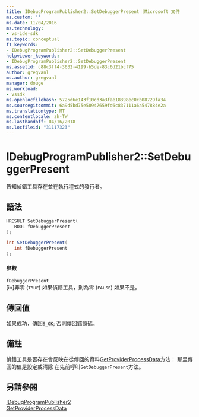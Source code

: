 ```yaml
---
title: IDebugProgramPublisher2::SetDebuggerPresent |Microsoft 文件
ms.custom: ''
ms.date: 11/04/2016
ms.technology:
- vs-ide-sdk
ms.topic: conceptual
f1_keywords:
- IDebugProgramPublisher2::SetDebuggerPresent
helpviewer_keywords:
- IDebugProgramPublisher2::SetDebuggerPresent
ms.assetid: c88c3ff4-3632-4199-b5de-83c6d21bcf75
author: gregvanl
ms.author: gregvanl
manager: douge
ms.workload:
- vssdk
ms.openlocfilehash: 5725d6e143f10cd3a3fae18398ec0cb08729fa34
ms.sourcegitcommit: 6a9d5bd75e50947659fd6c837111a6a547884e2a
ms.translationtype: MT
ms.contentlocale: zh-TW
ms.lasthandoff: 04/16/2018
ms.locfileid: "31117323"
---
```

# <a name="idebugprogrampublisher2setdebuggerpresent"></a>IDebugProgramPublisher2::SetDebuggerPresent
告知偵錯工具存在並在執行程式的發行者。  
  
## <a name="syntax"></a>語法  
  
```cpp  
HRESULT SetDebuggerPresent(  
   BOOL fDebuggerPresent  
);  
```  
  
```csharp  
int SetDebuggerPresent(  
   int fDebuggerPresent  
);  
```  
  
#### <a name="parameters"></a>參數  
 `fDebuggerPresent`  
 [in]非零 (`TRUE`) 如果偵錯工具，則為零 (`FALSE`) 如果不是。  
  
## <a name="return-value"></a>傳回值  
 如果成功，傳回`S_OK`; 否則傳回錯誤碼。  
  
## <a name="remarks"></a>備註  
 偵錯工具是否存在會反映在從傳回的資料[GetProviderProcessData](../../../extensibility/debugger/reference/idebugprogramprovider2-getproviderprocessdata.md)方法： 那里傳回的值是設定或清除 在先前呼叫`SetDebuggerPresent`方法。  
  
## <a name="see-also"></a>另請參閱  
 [IDebugProgramPublisher2](../../../extensibility/debugger/reference/idebugprogrampublisher2.md)   
 [GetProviderProcessData](../../../extensibility/debugger/reference/idebugprogramprovider2-getproviderprocessdata.md)